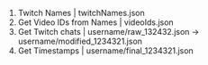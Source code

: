 1. Twitch Names | twitchNames.json
2. Get Video IDs from Names | videoIds.json
3. Get Twitch chats | username/raw_132432.json -> username/modified_1234321.json
4. Get Timestamps | username/final_1234321.json

